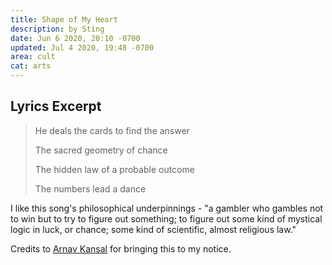 ```yaml
---
title: Shape of My Heart
description: by Sting
date: Jun 6 2020, 20:10 -0700
updated: Jul 4 2020, 19:48 -0700
area: cult
cat: arts
---
```


## Lyrics Excerpt

> He deals the cards to find the answer
>
> The sacred geometry of chance
>
> The hidden law of a probable outcome
>
> The numbers lead a dance

I like this song's philosophical underpinnings - "a gambler who gambles not to win but to try to figure out something; to figure out some kind of mystical logic in luck, or chance; some kind of scientific, almost religious law."

Credits to [Arnav Kansal](http://arnavkansal.com/index.html) for bringing this to my notice.
